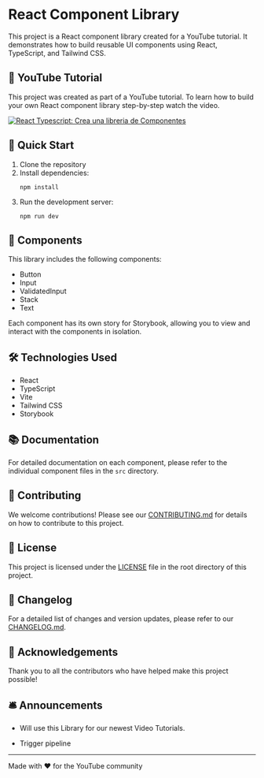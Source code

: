# React Component Library

This project is a React component library created for a YouTube tutorial. It demonstrates how to build reusable UI components using React, TypeScript, and Tailwind CSS.

## 🎥 YouTube Tutorial

This project was created as part of a YouTube tutorial. To learn how to build your own React component library step-by-step watch the video.

[![React Typescript: Crea una libreria de Componentes](https://img.youtube.com/vi/9CU4jkxm-Ps/maxresdefault.jpg)](https://www.youtube.com/playlist?list=PLoOnCUvhzJYOk_s-NQOeWdzPaYmXZGzDj "React Typescript: Crea una libreria de Componentes")

## 🚀 Quick Start

1. Clone the repository
2. Install dependencies:
   ```
   npm install
   ```
3. Run the development server:
   ```
   npm run dev
   ```

## 🧱 Components

This library includes the following components:

- Button
- Input
- ValidatedInput
- Stack
- Text

Each component has its own story for Storybook, allowing you to view and interact with the components in isolation.

## 🛠️ Technologies Used

- React
- TypeScript
- Vite
- Tailwind CSS
- Storybook

## 📚 Documentation

For detailed documentation on each component, please refer to the individual component files in the `src` directory.

## 🤝 Contributing

We welcome contributions! Please see our [CONTRIBUTING.md](./CONTRIBUTING.md) for details on how to contribute to this project.

## 📜 License

This project is licensed under the [LICENSE](./LICENSE) file in the root directory of this project.

## 📝 Changelog

For a detailed list of changes and version updates, please refer to our [CHANGELOG.md](./CHANGELOG.md).

## 🙏 Acknowledgements

Thank you to all the contributors who have helped make this project possible!

## 🛎️ Announcements

- Will use this Library for our newest Video Tutorials.

- Trigger pipeline

---

Made with ❤️ for the YouTube community
